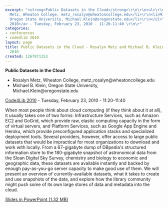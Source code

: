 ```yaml
---
excerpt: "<strong>Public Datasets in the Cloud</strong>\r\n\r\n<ul>\r\n<li>Rosalyn
  Metz, Wheaton College, metz_rosalyn@wheatoncollege.edu</li>\r\n<li>Michael B. Klein,
  Oregon State University, Michael.Klein@oregonstate.edu</li>\r\n</ul>\r\n\r\n<a href=\"/conference/2010/schedule\">Code4Lib
  2010</a> - Tuesday, February 23, 2010 - 11:20-11:40 \r\n\r"
categories:
- conferences
- code4lib 2010
layout: page
title: Public Datasets in the Cloud - Rosalyn Metz and Michael B. Klein - Code4Lib
  2010
created: 1267071153
---
```

<strong>Public Datasets in the Cloud</strong>

<ul>
<li>Rosalyn Metz, Wheaton College, metz_rosalyn@wheatoncollege.edu</li>
<li>Michael B. Klein, Oregon State University, Michael.Klein@oregonstate.edu</li>
</ul>

<a href="/conference/2010/schedule">Code4Lib 2010</a> - Tuesday, February 23, 2010 - 11:20-11:40 

When most people think about cloud computing (if they think about it at all), it usually takes one of two forms: Infrastructure Services, such as Amazon EC2 and GoGrid, which provide raw, elastic computing capacity in the form of virtual servers, and Platform Services, such as Google App Engine and Heroku, which provide preconfigured application stacks and specialized deployment tools. Several providers, however, offer access to large public datasets that would be impractical for most organizations to download and work with locally. From a 67-gigabyte dump of DBpedia's structured information store to the 180-gigabyte snapshot of astronomical data from the Sloan Digital Sky Survey, chemistry and biology to economic and geographic data, these datasets are available instantly and backed by enough pay-as-you-go server capacity to make good use of them. We will present an overview of currently-available datasets, what it takes to create and use snapshots of the data, and explore how the library community might push some of its own large stores of data and metadata into the cloud. 

<a href="http://code4lib.org/files/klein-metz-Public_Datasets_In_the_Cloud.ppt">Slides in PowerPoint (1.32 MB)</a>

